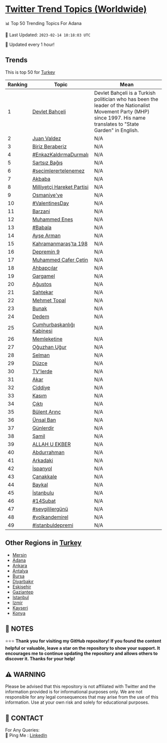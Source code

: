 [Twitter Trend Topics (Worldwide)](https://github.com/ErcinDedeoglu/Twitter-Trend-Topics)
==========


📊 Top 50 Trending Topics For Adana

📆 Last Updated: `2023-02-14 10:18:03 UTC`

🔧 Updated every 1 hour!


## Trends

This is top 50 for [Turkey](</Turkey>)

| Ranking | Topic | Mean |
| ------- | ------------ | ------------ |
| 1 | [Devlet Bahçeli](http://twitter.com/search?q=Devlet+Bah%c3%a7eli) | Devlet Bahçeli is a Turkish politician who has been the leader of the Nationalist Movement Party (MHP) since 1997. His name translates to "State Garden" in English. |
| 2 | [Juan Valdez](http://twitter.com/search?q=Juan+Valdez) | N/A |
| 3 | [Biriz Beraberiz](http://twitter.com/search?q=Biriz+Beraberiz) | N/A |
| 4 | [#EnkazKaldırmaDurmalı](http://twitter.com/search?q=%23EnkazKald%c4%b1rmaDurmal%c4%b1) | N/A |
| 5 | [Şartsız Bağış](http://twitter.com/search?q=%c5%9earts%c4%b1z+Ba%c4%9f%c4%b1%c5%9f) | N/A |
| 6 | [#secimlerertelenemez](http://twitter.com/search?q=%23secimlerertelenemez) | N/A |
| 7 | [Akbaba](http://twitter.com/search?q=Akbaba) | N/A |
| 8 | [Milliyetçi Hareket Partisi](http://twitter.com/search?q=Milliyet%c3%a7i+Hareket+Partisi) | N/A |
| 9 | [Osmaniye'ye](http://twitter.com/search?q=Osmaniye%27ye) | N/A |
| 10 | [#ValentinesDay](http://twitter.com/search?q=%23ValentinesDay) | N/A |
| 11 | [Barzani](http://twitter.com/search?q=Barzani) | N/A |
| 12 | [Muhammed Enes](http://twitter.com/search?q=Muhammed+Enes) | N/A |
| 13 | [#Babala](http://twitter.com/search?q=%23Babala) | N/A |
| 14 | [Ayşe Arman](http://twitter.com/search?q=Ay%c5%9fe+Arman) | N/A |
| 15 | [Kahramanmaraş'ta 198](http://twitter.com/search?q=Kahramanmara%c5%9f%27ta+198) | N/A |
| 16 | [Depremin 9](http://twitter.com/search?q=Depremin+9) | N/A |
| 17 | [Muhammed Cafer Çetin](http://twitter.com/search?q=Muhammed+Cafer+%c3%87etin) | N/A |
| 18 | [Ahbapçılar](http://twitter.com/search?q=Ahbap%c3%a7%c4%b1lar) | N/A |
| 19 | [Gargamel](http://twitter.com/search?q=Gargamel) | N/A |
| 20 | [Ağustos](http://twitter.com/search?q=A%c4%9fustos) | N/A |
| 21 | [Sahtekar](http://twitter.com/search?q=Sahtekar) | N/A |
| 22 | [Mehmet Topal](http://twitter.com/search?q=Mehmet+Topal) | N/A |
| 23 | [Bunak](http://twitter.com/search?q=Bunak) | N/A |
| 24 | [Dedem](http://twitter.com/search?q=Dedem) | N/A |
| 25 | [Cumhurbaşkanlığı Kabinesi](http://twitter.com/search?q=Cumhurba%c5%9fkanl%c4%b1%c4%9f%c4%b1+Kabinesi) | N/A |
| 26 | [Memleketine](http://twitter.com/search?q=Memleketine) | N/A |
| 27 | [Oğuzhan Uğur](http://twitter.com/search?q=O%c4%9fuzhan+U%c4%9fur) | N/A |
| 28 | [Selman](http://twitter.com/search?q=Selman) | N/A |
| 29 | [Düzce](http://twitter.com/search?q=D%c3%bczce) | N/A |
| 30 | [TV'lerde](http://twitter.com/search?q=TV%27lerde) | N/A |
| 31 | [Akar](http://twitter.com/search?q=Akar) | N/A |
| 32 | [Ciddiye](http://twitter.com/search?q=Ciddiye) | N/A |
| 33 | [Kasım](http://twitter.com/search?q=Kas%c4%b1m) | N/A |
| 34 | [Çıktı](http://twitter.com/search?q=%c3%87%c4%b1kt%c4%b1) | N/A |
| 35 | [Bülent Arınç](http://twitter.com/search?q=B%c3%bclent+Ar%c4%b1n%c3%a7) | N/A |
| 36 | [Ünsal Ban](http://twitter.com/search?q=%c3%9cnsal+Ban) | N/A |
| 37 | [Günlerdir](http://twitter.com/search?q=G%c3%bcnlerdir) | N/A |
| 38 | [Şamil](http://twitter.com/search?q=%c5%9eamil) | N/A |
| 39 | [ALLAH U EKBER](http://twitter.com/search?q=ALLAH+U+EKBER) | N/A |
| 40 | [Abdurrahman](http://twitter.com/search?q=Abdurrahman) | N/A |
| 41 | [Arkadaki](http://twitter.com/search?q=Arkadaki) | N/A |
| 42 | [İspanyol](http://twitter.com/search?q=%c4%b0spanyol) | N/A |
| 43 | [Çanakkale](http://twitter.com/search?q=%c3%87anakkale) | N/A |
| 44 | [Baykal](http://twitter.com/search?q=Baykal) | N/A |
| 45 | [İstanbulu](http://twitter.com/search?q=%c4%b0stanbulu) | N/A |
| 46 | [#14Subat](http://twitter.com/search?q=%2314Subat) | N/A |
| 47 | [#sevgililergünü](http://twitter.com/search?q=%23sevgililerg%c3%bcn%c3%bc) | N/A |
| 48 | [#volkandemirel](http://twitter.com/search?q=%23volkandemirel) | N/A |
| 49 | [#istanbuldepremi](http://twitter.com/search?q=%23istanbuldepremi) | N/A |



## Other Regions in [Turkey](</Turkey>)

* [Mersin](</Turkey/Mersin.md>)
* [Adana](</Turkey/Adana.md>)
* [Ankara](</Turkey/Ankara.md>)
* [Antalya](</Turkey/Antalya.md>)
* [Bursa](</Turkey/Bursa.md>)
* [Diyarbakır](</Turkey/Diyarbakır.md>)
* [Eskişehir](</Turkey/Eskişehir.md>)
* [Gaziantep](</Turkey/Gaziantep.md>)
* [Istanbul](</Turkey/Istanbul.md>)
* [Izmir](</Turkey/Izmir.md>)
* [Kayseri](</Turkey/Kayseri.md>)
* [Konya](</Turkey/Konya.md>)



## 📝 NOTES

⭐⭐⭐ **Thank you for visiting my GitHub repository! If you found the content helpful or valuable, leave a star on the repository to show your support. It encourages me to continue updating the repository and allows others to discover it. Thanks for your help!**


## ⚠️ WARNING

Please be advised that this repository is not affiliated with Twitter and the information provided is for informational purposes only. We are not responsible for any legal consequences that may arise from the use of this information. Use at your own risk and solely for educational purposes.


## 📨 CONTACT

 For Any Queries:  
            🏓 Ping Me : [LinkedIn](https://www.linkedin.com/in/ercindedeoglu/)
